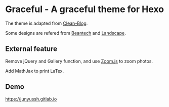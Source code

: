 # Graceful - A graceful theme for Hexo

The theme is adapted from [Clean-Blog](https://github.com/klugjo/hexo-theme-clean-blog). 

Some designs are refered from [Beantech](https://github.com/YenYuHsuan/hexo-theme-beantech) and [Landscape](https://github.com/hexojs/hexo-theme-landscape).

## External feature

Remove jQuery and Gallery function, and use [Zoom.js](https://github.com/spinningarrow/zoom-vanilla.js/) to zoom photos.

Add MathJax to print LaTex.


## Demo

https://junyussh.gitlab.io

